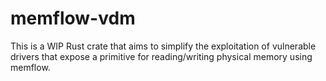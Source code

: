 # memflow-vdm

This is a WIP Rust crate that aims to simplify the exploitation of vulnerable drivers that expose a primitive for reading/writing physical memory using memflow.

